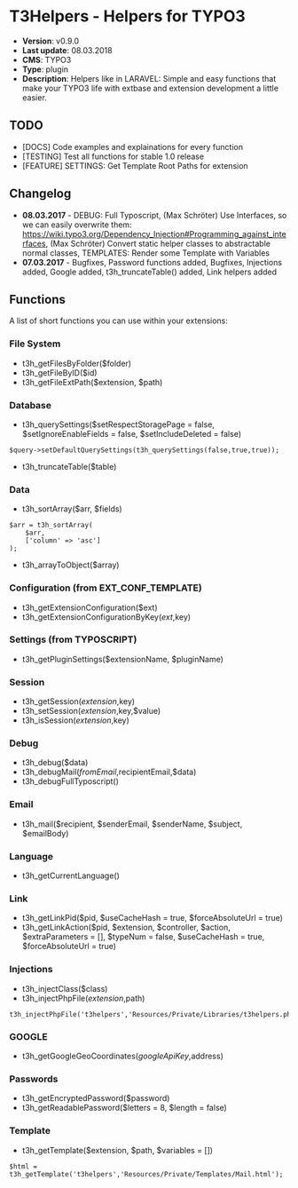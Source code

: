 # T3Helpers - Helpers for TYPO3

* **Version**: v0.9.0
* **Last update**: 08.03.2018
* **CMS**: TYPO3
* **Type**: plugin
* **Description**: Helpers like in LARAVEL: Simple and easy functions that make your TYPO3 life with extbase and extension development a little easier.


## TODO

* [DOCS] Code examples and explainations for every function
* [TESTING] Test all functions for stable 1.0 release
* [FEATURE] SETTINGS: Get Template Root Paths for extension

## Changelog

* **08.03.2017** - DEBUG: Full Typoscript, (Max Schröter) Use Interfaces, so we can easily overwrite them: https://wiki.typo3.org/Dependency_Injection#Programming_against_interfaces, (Max Schröter) Convert static helper classes to abstractable normal classes, TEMPLATES: Render some Template with Variables
* **07.03.2017** - Bugfixes, Password functions added, Bugfixes, Injections added, Google added, t3h_truncateTable() added, Link helpers added

## Functions

A list of short functions you can use within your extensions:

### File System

* t3h_getFilesByFolder($folder)
* t3h_getFileByID($id)
* t3h_getFileExtPath($extension, $path)

### Database

* t3h_querySettings($setRespectStoragePage = false, $setIgnoreEnableFields = false, $setIncludeDeleted = false)

```
$query->setDefaultQuerySettings(t3h_querySettings(false,true,true));
```
* t3h_truncateTable($table)

### Data

* t3h_sortArray($arr, $fields)

```
$arr = t3h_sortArray(
    $arr,
    ['column' => 'asc']
);
```

* t3h_arrayToObject($array)

### Configuration (from EXT_CONF_TEMPLATE)

* t3h_getExtensionConfiguration($ext)
* t3h_getExtensionConfigurationByKey($ext,$key)

### Settings (from TYPOSCRIPT)

* t3h_getPluginSettings($extensionName, $pluginName)

### Session

* t3h_getSession($extension,$key)
* t3h_setSession($extension,$key,$value)
* t3h_isSession($extension,$key)

### Debug

* t3h_debug($data)
* t3h_debugMail($fromEmail,$recipientEmail,$data)
* t3h_debugFullTyposcript()

### Email

* t3h_mail($recipient, $senderEmail, $senderName, $subject, $emailBody)

### Language

* t3h_getCurrentLanguage()

### Link

* t3h_getLinkPid($pid, $useCacheHash = true, $forceAbsoluteUrl = true)
* t3h_getLinkAction($pid, $extension, $controller, $action, $extraParameters = [], $typeNum = false, $useCacheHash = true, $forceAbsoluteUrl = true)

### Injections

* t3h_injectClass($class)
* t3h_injectPhpFile($extension,$path)

```
t3h_injectPhpFile('t3helpers','Resources/Private/Libraries/t3helpers.php');
```

### GOOGLE

* t3h_getGoogleGeoCoordinates($googleApiKey,$address)

### Passwords

* t3h_getEncryptedPassword($password)
* t3h_getReadablePassword($letters = 8, $length = false)

### Template

* t3h_getTemplate($extension, $path, $variables = [])

```
$html = t3h_getTemplate('t3helpers','Resources/Private/Templates/Mail.html');
```
